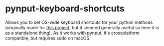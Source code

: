 # pynput-keyboard-shortcuts
Allows you to set OS-wide keyboard shortcuts for your python methods (originally made for [this project](https://github.com/platelminto/spotify-helper), but it seemed generally useful so here it is as a standalone thing). As it works with pynput, it's crossplatform compatible, but requires sudo on macOS.
